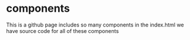 # components
This is a github page includes so many components in the index.html we have source code for all of these components
